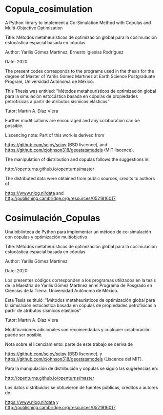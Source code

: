 # Copula_cosimulation
A Python library to implement a Co-Simulation Method with Copulas and Multi-Objective Optimization

Title: Métodos metaheurísticos de optimización global para la cosimulación estocástica espacial basada en cópulas

Author: Yarilis Gómez Martínez;
        Ernesto Iglesias Rodríguez

Date: 2020

The present codes corresponds to the programs used in the thesis for the degree of Master of Yarilis Gómez Martínez at Earth Science Postgraduate Program, Universidad Autónoma de México.

This Thesis was entitled: "Métodos metaheurísticos de optimización global para la simulación estocástica basada en cópulas de propiedades petrofísicas a partir de atributos sísmicos elásticos"

Tutor: Martín A. Díaz Viera

Further modifications are encouraged and any colaboration can be possible.

Liscencing note: Part of this work is derived from

https://github.com/scipy/scipy      (BSD liscence),
and
https://github.com/cjohnson318/geostatsmodels      (MIT liscence).

The manipulation of distribution and copulas follows the suggestions in:

http://openturns.github.io/openturns/master

The distributed data were obtained from public sources, credits to authors of 

https://www.nlog.nl/data
and 
http://publishing.cambridge.org/resources/0521816017



# Cosimulación_Copulas
Una biblioteca de Python para implementar un método de co-simulación con cópulas y optimización multiobjetivo

Title: Métodos metaheurísticos de optimización global para la cosimulación estocástica espacial basada en cópulas

Author: Yarilis Gómez Martínez

Date: 2020

Los presentes códigos corresponden a los programas utilizados en la tesis de la Maestría de Yarilis Gómez Martínez en el Programa de Posgrado en Ciencias de la Tierra, Universidad Autónoma de México.

Esta Tesis se tituló: "Métodos metaheurísticos de optimización global para la simulación estocástica basada en cópulas de propiedades petrofísicas a partir de atributos sísmicos elásticos"

Tutor: Martín A. Díaz Viera

Modificaciones adicionales son recomendadas y cualquier colaboración puede ser posible.

Nota sobre el licenciamiento: parte de este trabajo se deriva de

https://github.com/scipy/scipy (BSD liscence),
y
https://github.com/cjohnson318/geostatsmodels (Liscence del MIT).

Para la manipulación de distribución y cópulas se siguió las sugerencias en:

http://openturns.github.io/openturns/master

Los datos distribuidos se obtuvieron de fuentes públicas, créditos a autores de

https://www.nlog.nl/data
y
http://publishing.cambridge.org/resources/0521816017
